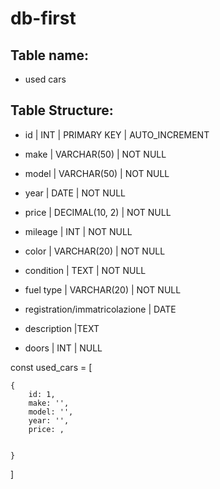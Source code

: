 # db-first

## Table name:

- used cars

## Table Structure:

- id | INT | PRIMARY KEY | AUTO_INCREMENT
- make | VARCHAR(50) | NOT NULL
- model | VARCHAR(50) | NOT NULL
- year | DATE | NOT NULL
- price | DECIMAL(10, 2) | NOT NULL
- mileage | INT | NOT NULL
- color | VARCHAR(20) | NOT NULL
- condition | TEXT | NOT NULL
- fuel type | VARCHAR(20) | NOT NULL

- registration/immatricolazione | DATE
- description |TEXT
- doors | INT | NULL

const used_cars = [

    {
        id: 1,
        make: '',
        model: '',
        year: '',
        price: ,


    }

]
